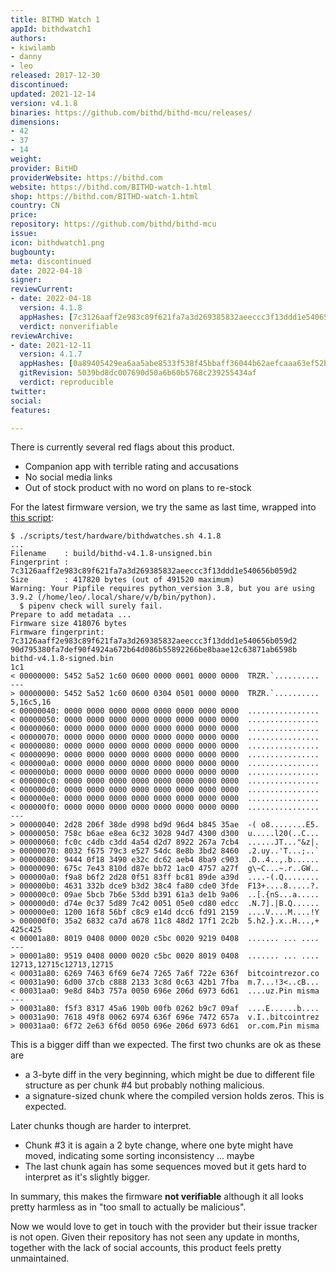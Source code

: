 ```yaml
---
title: BITHD Watch 1
appId: bithdwatch1
authors:
- kiwilamb
- danny
- leo
released: 2017-12-30
discontinued: 
updated: 2021-12-14
version: v4.1.8
binaries: https://github.com/bithd/bithd-mcu/releases/
dimensions:
- 42
- 37
- 14
weight: 
provider: BitHD
providerWebsite: https://bithd.com
website: https://bithd.com/BITHD-watch-1.html
shop: https://bithd.com/BITHD-watch-1.html
country: CN
price: 
repository: https://github.com/bithd/bithd-mcu
issue: 
icon: bithdwatch1.png
bugbounty: 
meta: discontinued
date: 2022-04-18
signer:
reviewCurrent:
- date: 2022-04-18
  version: 4.1.8
  appHashes: [7c3126aaff2e983c89f621fa7a3d269385832aeeccc3f13ddd1e540656b059d2, 90d795380fa7def90f4924a672b64d086b55892266be8baae12c63871ab6598b]
  verdict: nonverifiable
reviewArchive:
- date: 2021-12-11
  version: 4.1.7
  appHashes: [0a89405429ea6aa5abe8533f538f45bbaff36044b62aefcaaa63ef52bffebde0]
  gitRevision: 5039bd8dc007690d50a6b60b5768c239255434af
  verdict: reproducible
twitter: 
social: 
features: 

---
```


<div class="alertBox"><div>
<p>There is currently several red flags about this product.

<ul>
<li>Companion app with terrible rating and accusations</li>
<li>No social media links</li>
<li>Out of stock product with no word on plans to re-stock</li>
</ul>
</p>
</div></div>

For the latest firmware version, we try the same as last time, wrapped
into [this script](https://gitlab.com/walletscrutiny/walletScrutinyCom/-/blob/master/scripts/test/hardware/bithdwatches.sh):

```
$ ./scripts/test/hardware/bithdwatches.sh 4.1.8
...
Filename    : build/bithd-v4.1.8-unsigned.bin
Fingerprint : 7c3126aaff2e983c89f621fa7a3d269385832aeeccc3f13ddd1e540656b059d2
Size        : 417820 bytes (out of 491520 maximum)
Warning: Your Pipfile requires python_version 3.8, but you are using 3.9.2 (/home/leo/.local/share/v/b/bin/python).
  $ pipenv check will surely fail.
Prepare to add metadata ...
Firmware size 418076 bytes
Firmware fingerprint: 7c3126aaff2e983c89f621fa7a3d269385832aeeccc3f13ddd1e540656b059d2
90d795380fa7def90f4924a672b64d086b55892266be8baae12c63871ab6598b  bithd-v4.1.8-signed.bin
1c1
< 00000000: 5452 5a52 1c60 0600 0000 0001 0000 0000  TRZR.`..........
---
> 00000000: 5452 5a52 1c60 0600 0304 0501 0000 0000  TRZR.`..........
5,16c5,16
< 00000040: 0000 0000 0000 0000 0000 0000 0000 0000  ................
< 00000050: 0000 0000 0000 0000 0000 0000 0000 0000  ................
< 00000060: 0000 0000 0000 0000 0000 0000 0000 0000  ................
< 00000070: 0000 0000 0000 0000 0000 0000 0000 0000  ................
< 00000080: 0000 0000 0000 0000 0000 0000 0000 0000  ................
< 00000090: 0000 0000 0000 0000 0000 0000 0000 0000  ................
< 000000a0: 0000 0000 0000 0000 0000 0000 0000 0000  ................
< 000000b0: 0000 0000 0000 0000 0000 0000 0000 0000  ................
< 000000c0: 0000 0000 0000 0000 0000 0000 0000 0000  ................
< 000000d0: 0000 0000 0000 0000 0000 0000 0000 0000  ................
< 000000e0: 0000 0000 0000 0000 0000 0000 0000 0000  ................
< 000000f0: 0000 0000 0000 0000 0000 0000 0000 0000  ................
---
> 00000040: 2d28 206f 38de d998 bd9d 96d4 b845 35ae  -( o8........E5.
> 00000050: 758c b6ae e8ea 6c32 3028 94d7 4300 d300  u.....l20(..C...
> 00000060: fc0c c4db c3dd 4a54 d2d7 8922 267a 7cb4  ......JT..."&z|.
> 00000070: 8032 f675 79c3 e527 54dc 8e8b 3bd2 8460  .2.uy..'T...;..`
> 00000080: 9444 0f18 3490 e32c dc62 aeb4 8ba9 c903  .D..4..,.b......
> 00000090: 675c 7e43 810d d87e bb72 1ac0 4757 a27f  g\~C...~.r..GW..
> 000000a0: f9a8 b6f2 2d28 0f51 83ff bc81 89de a39d  ....-(.Q........
> 000000b0: 4631 332b dce9 b3d2 38c4 fa80 cde0 3fde  F13+....8.....?.
> 000000c0: 09ae 5bcb 7b6e 53dd b391 61a3 de1b 9a06  ..[.{nS...a.....
> 000000d0: d74e 0c37 5d89 7c42 0051 05e0 cd80 edcc  .N.7].|B.Q......
> 000000e0: 1200 16f8 56bf c8c9 e14d dcc6 fd91 2159  ....V....M....!Y
> 000000f0: 35a2 6832 ca7d a678 11c8 48d2 17f1 2c2b  5.h2.}.x..H...,+
425c425
< 00001a80: 8019 0408 0000 0020 c5bc 0020 9219 0408  ....... ... ....
---
> 00001a80: 9519 0408 0000 0020 c5bc 0020 8019 0408  ....... ... ....
12713,12715c12713,12715
< 00031a80: 6269 7463 6f69 6e74 7265 7a6f 722e 636f  bitcointrezor.co
< 00031a90: 6d00 37cb c888 2133 3c8d 0c63 42b1 7fba  m.7...!3<..cB...
< 00031aa0: 9e8d 84b3 757a 0050 696e 206d 6973 6d61  ....uz.Pin misma
---
> 00031a80: f5f3 8317 45a6 190b 00fb 0262 b9c7 09af  ....E......b....
> 00031a90: 7618 49f8 0062 6974 636f 696e 7472 657a  v.I..bitcointrez
> 00031aa0: 6f72 2e63 6f6d 0050 696e 206d 6973 6d61  or.com.Pin misma
```

This is a bigger diff than we expected. The first two chunks are ok as these
are 

* a 3-byte diff in the very beginning, which might be due to different file
  structure as per chunk #4 but probably nothing malicious.
* a signature-sized chunk where the compiled version holds zeros. This is
  expected.

Later chunks though are harder to interpret.

* Chunk #3 it is again a 2 byte change, where one byte might have moved,
  indicating some sorting inconsistency ... maybe
* The last chunk again has some sequences moved but it gets hard to interpret as
  it's slightly bigger.

In summary, this makes the firmware **not verifiable** although it all looks
pretty harmless as in "too small to actually be malicious".

Now we would love to get in touch with the provider but their issue tracker is
not open. Given their repository has not seen any update in months, together
with the lack of social accounts, this product feels pretty unmaintained.
